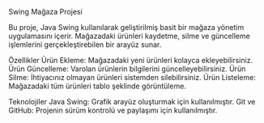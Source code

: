 Swing Mağaza Projesi

Bu proje, Java Swing kullanılarak geliştirilmiş basit bir mağaza yönetim uygulamasını içerir. Mağazadaki ürünleri kaydetme, silme ve güncelleme işlemlerini gerçekleştirebilen bir arayüz sunar.

Özellikler
Ürün Ekleme: Mağazadaki yeni ürünleri kolayca ekleyebilirsiniz.
Ürün Güncelleme: Varolan ürünlerin bilgilerini güncelleyebilirsiniz.
Ürün Silme: İhtiyacınız olmayan ürünleri sistemden silebilirsiniz.
Ürün Listeleme: Mağazadaki tüm ürünleri tablo şeklinde görüntüleme.




Teknolojiler
Java Swing: Grafik arayüz oluşturmak için kullanılmıştır.
Git ve GitHub: Projenin sürüm kontrolü ve paylaşımı için kullanılmıştır.
